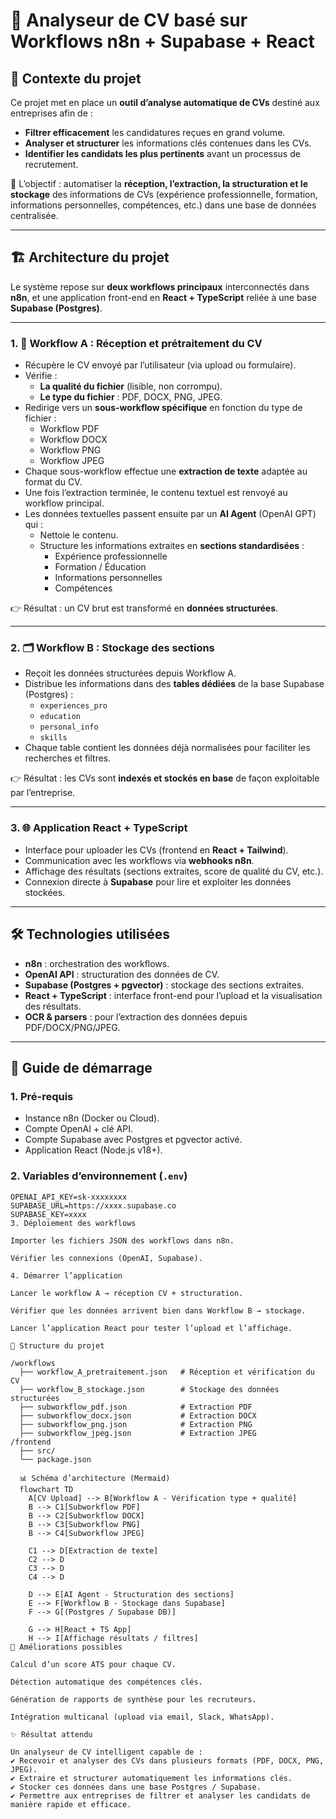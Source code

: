 # 📄 Analyseur de CV basé sur Workflows n8n + Supabase + React

## 📌 Contexte du projet
Ce projet met en place un **outil d’analyse automatique de CVs** destiné aux entreprises afin de :  
- **Filtrer efficacement** les candidatures reçues en grand volume.  
- **Analyser et structurer** les informations clés contenues dans les CVs.  
- **Identifier les candidats les plus pertinents** avant un processus de recrutement.  

🎯 L’objectif : automatiser la **réception, l’extraction, la structuration et le stockage** des informations de CVs (expérience professionnelle, formation, informations personnelles, compétences, etc.) dans une base de données centralisée.

---

## 🏗️ Architecture du projet

Le système repose sur **deux workflows principaux** interconnectés dans **n8n**, et une application front-end en **React + TypeScript** reliée à une base **Supabase (Postgres)**.

---

### 1. 🔄 Workflow A : Réception et prétraitement du CV
- Récupère le CV envoyé par l’utilisateur (via upload ou formulaire).  
- Vérifie :
  - **La qualité du fichier** (lisible, non corrompu).  
  - **Le type du fichier** : PDF, DOCX, PNG, JPEG.  
- Redirige vers un **sous-workflow spécifique** en fonction du type de fichier :  
  - Workflow PDF  
  - Workflow DOCX  
  - Workflow PNG  
  - Workflow JPEG  
- Chaque sous-workflow effectue une **extraction de texte** adaptée au format du CV.  
- Une fois l’extraction terminée, le contenu textuel est renvoyé au workflow principal.  
- Les données textuelles passent ensuite par un **AI Agent** (OpenAI GPT) qui :  
  - Nettoie le contenu.  
  - Structure les informations extraites en **sections standardisées** :  
    - Expérience professionnelle  
    - Formation / Éducation  
    - Informations personnelles  
    - Compétences  

👉 Résultat : un CV brut est transformé en **données structurées**.

---

### 2. 🗂️ Workflow B : Stockage des sections
- Reçoit les données structurées depuis Workflow A.  
- Distribue les informations dans des **tables dédiées** de la base Supabase (Postgres) :  
  - `experiences_pro`  
  - `education`  
  - `personal_info`  
  - `skills`  
- Chaque table contient les données déjà normalisées pour faciliter les recherches et filtres.  

👉 Résultat : les CVs sont **indexés et stockés en base** de façon exploitable par l’entreprise.

---

### 3. 🌐 Application React + TypeScript
- Interface pour uploader les CVs (frontend en **React + Tailwind**).  
- Communication avec les workflows via **webhooks n8n**.  
- Affichage des résultats (sections extraites, score de qualité du CV, etc.).  
- Connexion directe à **Supabase** pour lire et exploiter les données stockées.  

---

## 🛠️ Technologies utilisées
- **n8n** : orchestration des workflows.  
- **OpenAI API** : structuration des données de CV.  
- **Supabase (Postgres + pgvector)** : stockage des sections extraites.  
- **React + TypeScript** : interface front-end pour l’upload et la visualisation des résultats.  
- **OCR & parsers** : pour l’extraction des données depuis PDF/DOCX/PNG/JPEG.  

---

## 🚀 Guide de démarrage

### 1. Pré-requis
- Instance n8n (Docker ou Cloud).  
- Compte OpenAI + clé API.  
- Compte Supabase avec Postgres et pgvector activé.  
- Application React (Node.js v18+).  

### 2. Variables d’environnement (`.env`)
```env
OPENAI_API_KEY=sk-xxxxxxxx
SUPABASE_URL=https://xxxx.supabase.co
SUPABASE_KEY=xxxx
3. Déploiement des workflows

Importer les fichiers JSON des workflows dans n8n.

Vérifier les connexions (OpenAI, Supabase).

4. Démarrer l’application

Lancer le workflow A → réception CV + structuration.

Vérifier que les données arrivent bien dans Workflow B → stockage.

Lancer l’application React pour tester l’upload et l’affichage.

📂 Structure du projet

/workflows
  ├── workflow_A_pretraitement.json   # Réception et vérification du CV
  ├── workflow_B_stockage.json        # Stockage des données structurées
  ├── subworkflow_pdf.json            # Extraction PDF
  ├── subworkflow_docx.json           # Extraction DOCX
  ├── subworkflow_png.json            # Extraction PNG
  ├── subworkflow_jpeg.json           # Extraction JPEG
/frontend
  ├── src/
  └── package.json

  📊 Schéma d’architecture (Mermaid)
  flowchart TD
    A[CV Upload] --> B[Workflow A - Vérification type + qualité]
    B --> C1[Subworkflow PDF]
    B --> C2[Subworkflow DOCX]
    B --> C3[Subworkflow PNG]
    B --> C4[Subworkflow JPEG]

    C1 --> D[Extraction de texte]
    C2 --> D
    C3 --> D
    C4 --> D

    D --> E[AI Agent - Structuration des sections]
    E --> F[Workflow B - Stockage dans Supabase]
    F --> G[(Postgres / Supabase DB)]

    G --> H[React + TS App]
    H --> I[Affichage résultats / filtres]
📌 Améliorations possibles

Calcul d’un score ATS pour chaque CV.

Détection automatique des compétences clés.

Génération de rapports de synthèse pour les recruteurs.

Intégration multicanal (upload via email, Slack, WhatsApp).

✨ Résultat attendu

Un analyseur de CV intelligent capable de :
✔️ Recevoir et analyser des CVs dans plusieurs formats (PDF, DOCX, PNG, JPEG).
✔️ Extraire et structurer automatiquement les informations clés.
✔️ Stocker ces données dans une base Postgres / Supabase.
✔️ Permettre aux entreprises de filtrer et analyser les candidats de manière rapide et efficace.
